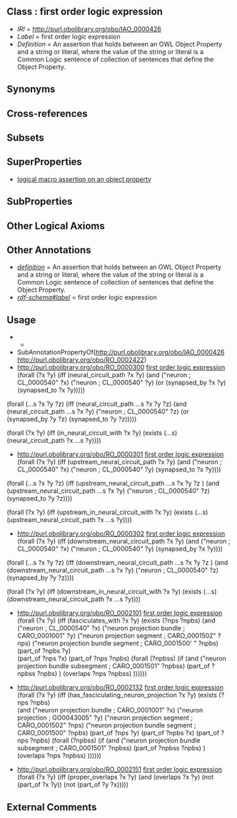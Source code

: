 
## Class : first order logic expression

 * *IRI* = http://purl.obolibrary.org/obo/IAO_0000426
 * *Label* = first order logic expression
 * *Definition* = An assertion that holds between an OWL Object Property and a string or literal, where the value of the string or literal is a Common Logic sentence of collection of sentences that define the Object Property.

## Synonyms


## Cross-references


## Subsets


## SuperProperties

 * [logical macro assertion on an object property](../../RO/22/RO_0002422.md)

## SubProperties


## Other Logical Axioms


## Other Annotations

 * *[definition](../../IAO/15/IAO_0000115.md)* = An assertion that holds between an OWL Object Property and a string or literal, where the value of the string or literal is a Common Logic sentence of collection of sentences that define the Object Property.
 * *[rdf-schema#label](../../el/rdf-schema#label.md)* = first order logic expression

## Usage

 * -
 * SubAnnotationPropertyOf(<http://purl.obolibrary.org/obo/IAO_0000426> <http://purl.obolibrary.org/obo/RO_0002422>)
 * http://purl.obolibrary.org/obo/RO_0000300 [first order logic expression](../../IAO/26/IAO_0000426.md) (forall (?x ?y) 
	(iff 
		(neural_circuit_path  ?x ?y)
		(and
			("neuron ; CL_0000540" ?x)
			("neuron ; CL_0000540" ?y)
			(or 
				(synapsed_by ?x ?y) 
				(synapsed_to ?x ?y))))) 

(forall (...s ?x ?y ?z) 
	(iff 
		(neural_circuit_path  ...s ?x ?y ?z)
		(and
			(neural_circuit_path  ...s ?x ?y)
			("neuron ; CL_0000540" ?z)
			(or 
				(synapsed_by ?y ?z) 
				(synapsed_to ?y ?z))))) 

(forall (?x ?y) 
	(iff 
		(in_neural_circuit_with ?x ?y)
		(exists (...s)
			(neural_circuit_path  ?x ...s ?y)))) 
 * http://purl.obolibrary.org/obo/RO_0000301 [first order logic expression](../../IAO/26/IAO_0000426.md) (forall (?x ?y) 
	(iff 
		(upstream_neural_circuit_path  ?x ?y)
		(and
			("neuron ; CL_0000540" ?x)
			("neuron ; CL_0000540" ?y)
			(synapsed_to ?x ?y))))


(forall (...s ?x ?y ?z) 
	(iff 
		(upstream_neural_circuit_path ...s ?x ?y ?z )
		(and
			(upstream_neural_circuit_path ...s ?x ?y)
			("neuron ; CL_0000540" ?z)
			(synapsed_to ?y ?z))))
			
(forall (?x ?y) 
	(iff 
		(upstream_in_neural_circuit_with ?x ?y)
		(exists (...s)
			(upstream_neural_circuit_path  ?x ...s ?y))))
 * http://purl.obolibrary.org/obo/RO_0000302 [first order logic expression](../../IAO/26/IAO_0000426.md) (forall (?x ?y) 
	(iff 
		(downstream_neural_circuit_path  ?x ?y)
		(and
			("neuron ; CL_0000540" ?x)
			("neuron ; CL_0000540" ?y)
			(synapsed_by ?x ?y))))


(forall (...s ?x ?y ?z) 
	(iff 
		(downstream_neural_circuit_path ...s ?x ?y ?z )
		(and
			(downstream_neural_circuit_path ...s ?x ?y)
			("neuron ; CL_0000540" ?z)
			(synapsed_by ?y ?z))))
			
(forall (?x ?y) 
	(iff 
		(downstream_in_neural_circuit_with ?x ?y)
		(exists (...s)
			(downstream_neural_circuit_path  ?x ...s ?y)))) 
			
 * http://purl.obolibrary.org/obo/RO_0002101 [first order logic expression](../../IAO/26/IAO_0000426.md) (forall (?x ?y) 
	(iff 
		(fasciculates_with ?x ?y)
		(exists (?nps ?npbs)
			(and 
				("neuron ; CL_0000540" ?x)
				("neuron projection bundle ; CARO_0001001" ?y) 
				("neuron projection segment ; CARO_0001502" ?nps)
				("neuron projection bundle segment ; CARO_0001500' " ?npbs)
				(part_of ?npbs ?y) 			
				(part_of ?nps ?x)
				(part_of ?nps ?npbs)
				(forall (?npbss)
					(if
						(and 
							("neuron projection bundle subsegment ; CARO_0001501" ?npbss)
							(part_of ?npbss ?npbs) 
						)
						(overlaps ?nps ?npbss)
					))))))
 * http://purl.obolibrary.org/obo/RO_0002132 [first order logic expression](../../IAO/26/IAO_0000426.md) (forall (?x ?y) 
	(iff 
		(has_fasciculating_neuron_projection ?x ?y)
		(exists (?nps ?npbs)		
			(and 
				("neuron projection bundle ; CARO_0001001" ?x)
				("neuron projection ; GO0043005" ?y)
				("neuron projection segment ; CARO_0001502" ?nps)
				("neuron projection bundle segment ; CARO_0001500" ?npbs)
				(part_of ?nps ?y)
				(part_of ?npbs ?x)
				(part_of ?nps ?npbs)
				(forall (?npbss)
					(if
						(and 
							("neuron projection bundle subsegment ; CARO_0001501" ?npbss)
							(part_of ?npbss ?npbs) 
						)
						(overlaps ?nps ?npbss)
					))))))



 * http://purl.obolibrary.org/obo/RO_0002151 [first order logic expression](../../IAO/26/IAO_0000426.md) (forall (?x ?y) 
	(iff 
		(proper_overlaps ?x ?y)
		(and 
			(overlaps ?x ?y)
			(not (part_of ?x ?y)) 
			(not (part_of ?y ?x)))))

## External Comments

